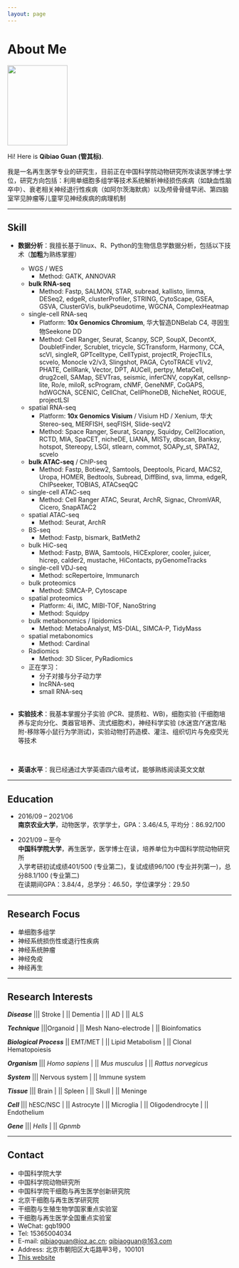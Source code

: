 ```yaml
---
layout: page
---
```


# About Me

<img src="https://mushan-guan.github.io/guanqibiao.jpg" class="floatpic" width = 135 height = 180>

Hi! Here is **Qibiao Guan (管其标)**.

我是一名再生医学专业的研究生，目前正在中国科学院动物研究所攻读医学博士学位，研究方向包括：利用单细胞多组学等技术系统解析神经损伤疾病（如缺血性脑卒中）、衰老相关神经退行性疾病（如阿尔茨海默病）以及颅骨骨缝早闭、第四脑室罕见肿瘤等儿童罕见神经疾病的病理机制<br>

------

## Skill

- **数据分析**：我擅长基于linux、R、Python的生物信息学数据分析，包括以下技术（**加粗**为熟练掌握）
  - WGS / WES
    - Method: GATK, ANNOVAR
  - **bulk RNA-seq**
    - Method: Fastp, SALMON, STAR, subread, kallisto, limma, DESeq2, edgeR, clusterProfiler, STRING, CytoScape, GSEA, GSVA, ClusterGVis, bulkPseudotime, WGCNA, ComplexHeatmap
  - single-cell RNA-seq
    - Platform: **10x Genomics Chromium**, 华大智造DNBelab C4, 寻因生物Seekone DD
    - Method: Cell Ranger, Seurat, Scanpy, SCP, SoupX, DecontX, DoubletFinder, Scrublet, tricycle, SCTransform, Harmony, CCA, scVI, singleR, GPTcelltype, CellTypist, projectR, ProjecTILs, scvelo, Monocle v2/v3, Slingshot, PAGA, CytoTRACE v1/v2, PHATE, CellRank, Vector, DPT, AUCell, pertpy, MetaCell, drug2cell, SAMap, SEVTras, seismic, inferCNV, copyKat, cellsnp-lite, Ro/e, miloR, scProgram, cNMF, GeneNMF, CoGAPS, hdWGCNA, SCENIC, CellChat, CellPhoneDB, NicheNet, ROGUE, projectLSI
  - spatial RNA-seq
    - Platform: **10x Genomics Visium** / Visium HD / Xenium, 华大Stereo-seq, MERFISH, seqFISH, Slide-seqV2
    - Method: Space Ranger, Seurat, Scanpy, Squidpy, Cell2location, RCTD, MIA, SpaCET, nicheDE, LIANA, MISTy, dbscan, Banksy, hotspot, Stereopy, LSGI, stlearn, commot, SOAPy_st, SPATA2, scvelo
  - **bulk ATAC-seq** / ChIP-seq
    - Method: Fastp, Botiew2, Samtools, Deeptools, Picard, MACS2, Uropa, HOMER, Bedtools, Subread, DiffBind, sva, limma, edgeR, ChIPseeker, TOBIAS, ATACseqQC
  - single-cell ATAC-seq
    - Method: Cell Ranger ATAC, Seurat, ArchR, Signac, ChromVAR, Cicero, SnapATAC2
  - spatial ATAC-seq
    - Method: Seurat, ArchR
  - BS-seq
    - Method: Fastp, bismark, BatMeth2
  - bulk HiC-seq
    - Method: Fastp, BWA, Samtools, HiCExplorer, cooler, juicer, hicrep, calder2, mustache, HiContacts, pyGenomeTracks
  - single-cell VDJ-seq
    - Method: scRepertoire, Immunarch
  - bulk proteomics
    - Method: SIMCA-P, Cytoscape
  - spatial proteomics
    - Platform: 4i, IMC, MIBI-TOF, NanoString
    - Method: Squidpy
  - bulk metabonomics / lipidomics
    - Method: MetaboAnalyst, MS-DIAL, SIMCA-P, TidyMass
  - spatial metabonomics
    - Method: Cardinal
  - Radiomics
    - Method: 3D Slicer, PyRadiomics
  - 正在学习：
    - 分子对接与分子动力学
    - lncRNA-seq
    - small RNA-seq


  <br>

- **实验技术**：我基本掌握分子实验 (PCR、提质粒、WB)，细胞实验 (干细胞培养与定向分化、类器官培养、流式细胞术)，神经科学实验 (水迷宫/Y迷宫/粘附-移除等小鼠行为学测试)，实验动物打药造模、灌注、组织切片与免疫荧光等技术

  <br>

- **英语水平**：我已经通过大学英语四六级考试，能够熟练阅读英文文献

------

## Education

- 2016/09 – 2021/06<br>**南京农业大学**，动物医学，农学学士，GPA：3.46/4.5, 平均分：86.92/100

  

- 2021/09 – 至今<br>**中国科学院大学**，再生医学，医学博士在读，培养单位为中国科学院动物研究所<br>入学考研初试成绩401/500 (专业第二)，复试成绩96/100 (专业并列第一)，总分88.1/100 (专业第二)<br>在读期间GPA：3.84/4，总学分：46.50，学位课学分：29.50

---

## Research Focus

- 单细胞多组学
- 神经系统损伤性或退行性疾病
- 神经系统肿瘤
- 神经免疫
- 神经再生

---

## Research Interests

***Disease*** ||| Stroke | || Dementia | || AD | || ALS

***Technique*** |||Organoid | || Mesh Nano-electrode | || Bioinfomatics

***Biological Process*** || EMT/MET | || Lipid Metabolism | || Clonal Hematopoiesis

***Organism*** ||| *Homo sapiens* | || *Mus musculus* | || *Rattus norvegicus*

***System*** ||| Nervous system | || Immune system

***Tissue*** ||| Brain | || Spleen | || Skull | || Meninge

***Cell*** ||| hESC/NSC | || Astrocyte | || Microglia | || Oligodendrocyte | || Endothelium

***Gene*** ||| *Hells* | || *Gpnmb*

------

## Contact

- 中国科学院大学
- 中国科学院动物研究所
- 中国科学院干细胞与再生医学创新研究院
- 北京干细胞与再生医学研究院
- 干细胞与生殖生物学国家重点实验室
- 干细胞与再生医学全国重点实验室
- WeChat: gqb1900
- Tel: 15365004034
- E-mail: qibiaoguan@ioz.ac.cn; qibiaoguan@163.com
- Address: 北京市朝阳区大屯路甲3号，100101
- [This website](https://github.com/mushan-guan/mushan-guan.github.io)

<br>

